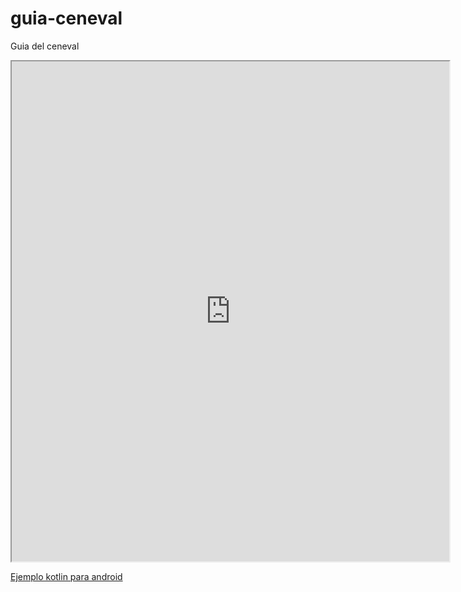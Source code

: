 # guia-ceneval

Guia del ceneval

<iframe src="https://docs.google.com/document/d/1GH4B__EDBI_horAVrqEzF3IsO2rImT0a5LaNLpFN2Os/pub?embedded=true"  height="800" width="700"></iframe>


[Ejemplo kotlin para android](http://kotlinlang.org/docs/tutorials/android-plugin.html)
